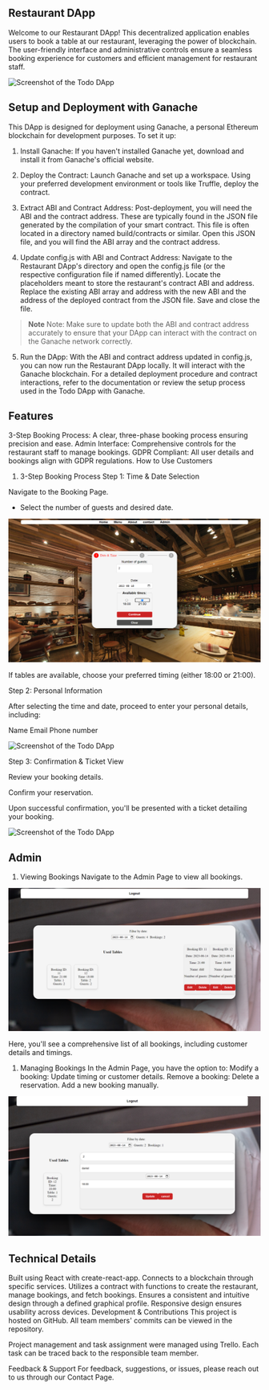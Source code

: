 ## Restaurant DApp
Welcome to our Restaurant DApp! This decentralized application enables users to book a table at our restaurant, leveraging the power of blockchain. The user-friendly interface and administrative controls ensure a seamless booking experience for customers and efficient management for restaurant staff.


![Screenshot of the Todo DApp](./therestaurant//public/Home.png)


## Setup and Deployment with Ganache
This DApp is designed for deployment using Ganache, a personal Ethereum blockchain for development purposes. To set it up:

1. Install Ganache:
If you haven't installed Ganache yet, download and install it from Ganache's official website.

2. Deploy the Contract:
Launch Ganache and set up a workspace.
Using your preferred development environment or tools like Truffle, deploy the contract.

3. Extract ABI and Contract Address:
Post-deployment, you will need the ABI and the contract address. These are typically found in the JSON file generated by the compilation of your smart contract. This file is often located in a directory named build/contracts or similar.
Open this JSON file, and you will find the ABI array and the contract address.

4. Update config.js with ABI and Contract Address:
Navigate to the Restaurant DApp's directory and open the config.js file (or the respective configuration file if named differently).
Locate the placeholders meant to store the restaurant's contract ABI and address.
Replace the existing ABI array and address with the new ABI and the address of the deployed contract from the JSON file.
Save and close the file.

>**Note** Note: Make sure to update both the ABI and contract address accurately to ensure that your DApp can interact with the contract on the Ganache network correctly.

5. Run the DApp:
With the ABI and contract address updated in config.js, you can now run the Restaurant DApp locally. It will interact with the Ganache blockchain.
For a detailed deployment procedure and contract interactions, refer to the documentation or review the setup process used in the Todo DApp with Ganache.
## Features
3-Step Booking Process: A clear, three-phase booking process ensuring precision and ease.
Admin Interface: Comprehensive controls for the restaurant staff to manage bookings.
GDPR Compliant: All user details and bookings align with GDPR regulations.
How to Use
Customers
1. 3-Step Booking Process
Step 1: Time & Date Selection

Navigate to the Booking Page.

* Select the number of guests and desired date.

![Screenshot of the Todo DApp](./therestaurant//public/viewBook1.png)

If tables are available, choose your preferred timing (either 18:00 or 21:00).



Step 2: Personal Information

After selecting the time and date, proceed to enter your personal details, including:

Name
Email
Phone number

![Screenshot of the Todo DApp](./therestaurant//public/viewBook2.png)

Step 3: Confirmation & Ticket View

Review your booking details.

Confirm your reservation.

Upon successful confirmation, you'll be presented with a ticket detailing your booking.

![Screenshot of the Todo DApp](./therestaurant//public/viewBook3.png)


## Admin
1. Viewing Bookings
Navigate to the Admin Page to view all bookings.

![Screenshot of the Todo DApp](./therestaurant//public/adminview.png)


Here, you'll see a comprehensive list of all bookings, including customer details and timings.

1. Managing Bookings
In the Admin Page, you have the option to:
Modify a booking: Update timing or customer details.
Remove a booking: Delete a reservation.
Add a new booking manually.

![Screenshot of the Todo DApp](./therestaurant//public/adminmangement.png)


## Technical Details
Built using React with create-react-app.
Connects to a blockchain through specific services.
Utilizes a contract with functions to create the restaurant, manage bookings, and fetch bookings.
Ensures a consistent and intuitive design through a defined graphical profile.
Responsive design ensures usability across devices.
Development & Contributions
This project is hosted on GitHub. All team members' commits can be viewed in the repository.

Project management and task assignment were managed using Trello. Each task can be traced back to the responsible team member.

Feedback & Support
For feedback, suggestions, or issues, please reach out to us through our Contact Page.